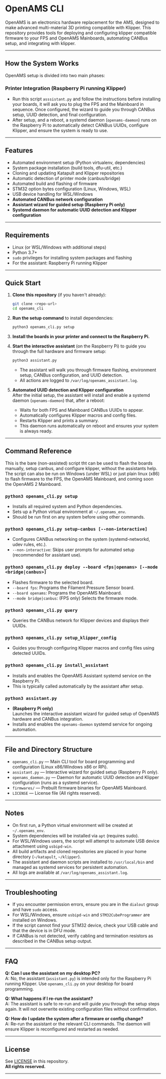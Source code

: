 # OpenAMS CLI

OpenAMS is an electronics hardware replacement for the AMS, designed to make advanced multi-material 3D printing compatible with Klipper. This repository provides tools for deploying and configuring klipper compatible firmware to your FPS and OpenAMS Mainboards, automating CANBus setup, and integrating with klipper.

---

## How the System Works

OpenAMS setup is divided into two main phases:

### **Printer Integration (Raspberry Pi running Klipper)**
- Run this script `asssistant.py` and follow the instructions before installing your boards, it will ask you to plug the FPS and the Mainboard in sequence.  Once configured, the wizard to guide you through CANBus setup, UUID detection, and final configuration.
- After setup, and a reboot, a systemd daemon (`openams-daemon`) runs on the Raspberry Pi to automatically detect CANBus UUIDs, configure Klipper, and ensure the system is ready to use.

---

## Features

- Automated environment setup (Python virtualenv, dependencies)
- System package installation (build tools, dfu-util, etc.)
- Cloning and updating Katapult and Klipper repositories
- Automatic detection of printer mode (canbus/bridge)
- Automated build and flashing of firmware
- STM32 option bytes configuration (Linux, Windows, WSL)
- USB device handling for WSL/Windows
- **Automated CANBus network configuration**
- **Assistant wizard for guided setup (Raspberry Pi only)**
- **Systemd daemon for automatic UUID detection and Klipper configuration**

---

## Requirements

- Linux (or WSL/Windows with additional steps)
- Python 3.7+
- `sudo` privileges for installing system packages and flashing
- For the assistant: Raspberry Pi running Klipper

---

## Quick Start

1. **Clone this repository** (if you haven't already):
   ```sh
   git clone <repo-url>
   cd openams_cli
   ```

2. **Run the setup command** to install dependencies:
   ```sh
   python3 openams_cli.py setup
   ```

3. **Install the boards in your printer and connect to the Raspberry Pi.**

4. **Start the interactive assistant** (on the Raspberry Pi) to guide you through the full hardware and firmware setup:
   ```sh
   python3 assistant.py
   ```
   - The assistant will walk you through firmware flashing, environment setup, CANBus configuration, and UUID detection.
   - All actions are logged to `/var/log/openams_assistant.log`.

5. **Automated UUID detection and Klipper configuration**  
   After the initial setup, the assistant will install and enable a systemd daemon (`openams-daemon`) that, after a reboot:
   - Waits for both FPS and Mainboard CANBus UUIDs to appear.
   - Automatically configures Klipper macros and config files.
   - Restarts Klipper and prints a summary.
   - This daemon runs automatically on reboot and ensures your system is always ready.

---

## Command Reference

This is the bare (non-assisted) script tht can be used to flash the boards manually, setup canbus, and configure klipper, without the assistants help.  The script can also be run on Windows (under WSL) or just plain linux (x86) to flash firmware to the FPS, the OpenAMS Mainboard, and coming soon the OpenAMS 2 Mainboard.

### `python3 openams_cli.py setup`
- Installs all required system and Python dependencies.
- Sets up a Python virtual environment at `~/.openams_env`.
- Should be run first on any system before using other commands.

### `python3 openams_cli.py setup-canbus [--non-interactive]`
- Configures CANBus networking on the system (systemd-networkd, udev rules, etc.).
- `--non-interactive`: Skips user prompts for automated setup (recommended for assistant use).

### `python3 openams_cli.py deploy --board <fps|openams> [--mode <bridge|canbus>]`
- Flashes firmware to the selected board.
- `--board fps`: Programs the Filament Pressure Sensor board.
- `--board openams`: Programs the OpenAMS Mainboard.
- `--mode bridge|canbus`: (FPS only) Selects the firmware mode.

### `python3 openams_cli.py query`
- Queries the CANBus network for Klipper devices and displays their UUIDs.

### `python3 openams_cli.py setup_klipper_config`
- Guides you through configuring Klipper macros and config files using detected UUIDs.

### `python3 openams_cli.py install_assistant`
- Installs and enables the OpenAMS Assistant systemd service on the Raspberry Pi.
- This is typically called automatically by the assistant after setup.

### `python3 assistant.py`
- **(Raspberry Pi only)**  
  Launches the interactive assistant wizard for guided setup of OpenAMS hardware and CANBus integration.
- Installs and enables the `openams-daemon` systemd service for ongoing automation.

---

## File and Directory Structure

- `openams_cli.py` — Main CLI tool for board programming and configuration (Linux x86/Windows x86 or RPi).
- `assistant.py` — Interactive wizard for guided setup (Raspberry Pi only).
- `openams_daemon.py` — Daemon for automatic UUID detection and Klipper configuration (runs as a systemd service).
- `firmwares/` — Prebuilt firmware binaries for OpenAMS Mainboard.
- `LICENSE` — License file (All rights reserved).

---

## Notes

- On first run, a Python virtual environment will be created at `~/.openams_env`.
- System dependencies will be installed via `apt` (requires sudo).
- For WSL/Windows users, the script will attempt to automate USB device attachment using `usbipd-win`.
- All build artifacts and cloned repositories are placed in your home directory (`~/katapult`, `~/klipper`).
- The assistant and daemon scripts are installed to `/usr/local/bin` and managed as systemd services for persistent automation.
- All logs are available at `/var/log/openams_assistant.log`.

---

## Troubleshooting

- If you encounter permission errors, ensure you are in the `dialout` group and have `sudo` access.
- For WSL/Windows, ensure `usbipd-win` and `STM32CubeProgrammer` are installed on Windows.
- If the script cannot find your STM32 device, check your USB cable and that the device is in DFU mode.
- If CANBus is not detected, verify cabling and termination resistors as described in the CANBus setup output.

---

## FAQ

**Q: Can I use the assistant on my desktop PC?**  
A: No, the assistant (`assistant.py`) is intended only for the Raspberry Pi running Klipper. Use `openams_cli.py` on your desktop for board programming.

**Q: What happens if I re-run the assistant?**  
A: The assistant is safe to re-run and will guide you through the setup steps again. It will not overwrite existing configuration files without confirmation.

**Q: How do I update the system after a firmware or config change?**  
A: Re-run the assistant or the relevant CLI commands. The daemon will ensure Klipper is reconfigured and restarted as needed.

---

## License

See [LICENSE](LICENSE) in this repository.  
**All rights reserved.**

---

